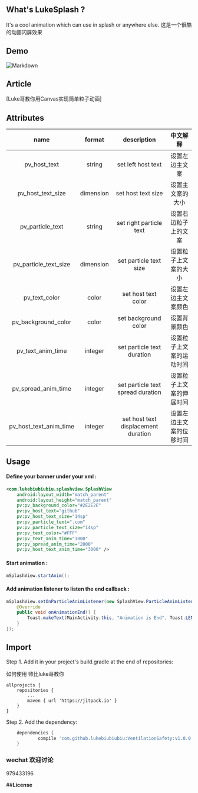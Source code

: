 ## What's LukeSplash ?
It's a cool animation which can use in splash or anywhere else.
这是一个很酷的动画闪屏效果
## Demo

![Markdown](https://raw.githubusercontent.com/jeasonwong/Particle/master/screenshots/particle.gif)

## Article
[Luke哥教你用Canvas实现简单粒子动画]
## Attributes

|name|format|description|中文解释
|:---:|:---:|:---:|:---:|
| pv_host_text | string |set left host text|设置左边主文案
| pv_host_text_size | dimension |set host text size|设置主文案的大小
| pv_particle_text | string |set right particle text|设置右边粒子上的文案
| pv_particle_text_size | dimension |set particle text size|设置粒子上文案的大小
| pv_text_color | color |set host text color|设置左边主文案颜色
|pv_background_color|color|set background color|设置背景颜色
| pv_text_anim_time | integer |set particle text duration|设置粒子上文案的运动时间
| pv_spread_anim_time | integer |set particle text spread duration|设置粒子上文案的伸展时间
|pv_host_text_anim_time|integer|set host text displacement duration|设置左边主文案的位移时间

## Usage
#### Define your banner under your xml :

```xml
<com.lukebiubiubiu.splashview.SplashView
    android:layout_width="match_parent"
    android:layout_height="match_parent"
    pv:pv_background_color="#2E2E2E"
    pv:pv_host_text="github"
    pv:pv_host_text_size="14sp"
    pv:pv_particle_text=".com"
    pv:pv_particle_text_size="14sp"
    pv:pv_text_color="#FFF"
    pv:pv_text_anim_time="3000"
    pv:pv_spread_anim_time="2000"
    pv:pv_host_text_anim_time="3000" />
```

#### Start animation :

```java
mSplashView.startAnim();
```

#### Add animation listener to listen the end callback :

```java
mSplashView.setOnParticleAnimListener(new SplashView.ParticleAnimListener() {
    @Override
    public void onAnimationEnd() {
        Toast.makeText(MainActivity.this, "Animation is End", Toast.LENGTH_SHORT).show();
    }
});
```

## Import

Step 1. Add it in your project's build.gradle at the end of repositories:

如何使用 帅比luke哥教你

	allprojects {
		repositories {
			...
			maven { url 'https://jitpack.io' }
		}
	}

Step 2. Add the dependency:

```gradle
	dependencies {
	        compile 'com.github.lukebiubiubiu:VentilationSafety:v1.0.0'
	}

```

### wechat 欢迎讨论

979433196

##**License**
